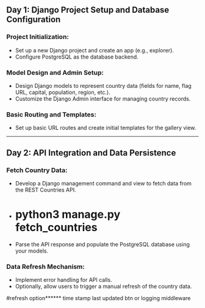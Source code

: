 ## **Day 1: Django Project Setup and Database Configuration**

### **Project Initialization:**

- Set up a new Django project and create an app (e.g., explorer).
- Configure PostgreSQL as the database backend.

### **Model Design and Admin Setup:**

- Design Django models to represent country data (fields for name, flag URL, capital, population, region, etc.).
- Customize the Django Admin interface for managing country records.

### **Basic Routing and Templates:**

- Set up basic URL routes and create initial templates for the gallery view.

---

## **Day 2: API Integration and Data Persistence**

### **Fetch Country Data:**

- Develop a Django management command and view to fetch data from the REST Countries API.
- # python3 manage.py fetch_countries

- Parse the API response and populate the PostgreSQL database using your models.

### **Data Refresh Mechanism:**

- Implement error handling for API calls.
- Optionally, allow users to trigger a manual refresh of the country data.



#refresh option******
time stamp last updated btn or logging middleware